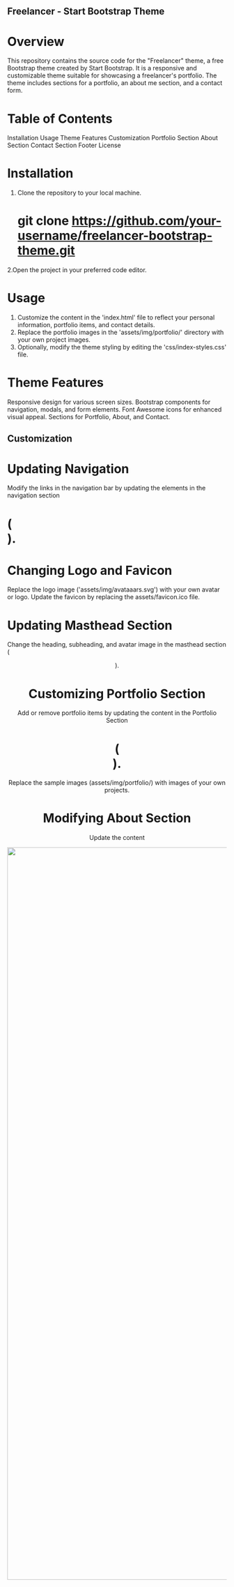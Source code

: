 ## Freelancer - Start Bootstrap Theme
# Overview
This repository contains the source code for the "Freelancer" theme, a free Bootstrap theme created by Start Bootstrap. It is a responsive and customizable theme suitable for showcasing a freelancer's portfolio. The theme includes sections for a portfolio, an about me section, and a contact form.

# Table of Contents
Installation
Usage
Theme Features
Customization
Portfolio Section
About Section
Contact Section
Footer
License
# Installation
1. Clone the repository to your local machine.
    # git clone https://github.com/your-username/freelancer-bootstrap-theme.git
2.Open the project in your preferred code editor.
# Usage
1. Customize the content in the 'index.html' file to reflect your personal information, portfolio items, and contact details.
2. Replace the portfolio images in the 'assets/img/portfolio/' directory with your own project images.
3. Optionally, modify the theme styling by editing the 'css/index-styles.css' file.

# Theme Features
Responsive design for various screen sizes.
Bootstrap components for navigation, modals, and form elements.
Font Awesome icons for enhanced visual appeal.
Sections for Portfolio, About, and Contact.

## Customization

# Updating Navigation
Modify the links in the navigation bar by updating the <a> elements in the navigation section 
# (<nav>).

# Changing Logo and Favicon

Replace the logo image ('assets/img/avataaars.svg') with your own avatar or logo.
Update the favicon by replacing the  assets/favicon.ico file.

# Updating Masthead Section
Change the heading, subheading, and avatar image in the masthead section (<header>).

# Customizing Portfolio Section
Add or remove portfolio items by updating the content in the Portfolio Section 
# (<section class="page-section portfolio" id="portfolio">).
Replace the sample images (assets/img/portfolio/) with images of your own projects.

# Modifying About Section
Update the content




<img width="1680" alt="Screenshot 2023-12-14 at 9 03 30 PM" src="https://github.com/otabek98/LoginWeb/assets/78654682/1d9923fb-7641-422a-9c0b-9bf1acea793c">









